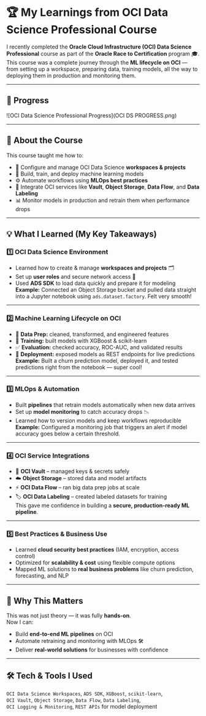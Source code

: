# 🏆 My Learnings from OCI Data Science Professional Course

I recently completed the **Oracle Cloud Infrastructure (OCI) Data Science Professional** course as part of the **Oracle Race to Certification** program 🎓.  
This course was a complete journey through the **ML lifecycle on OCI** — from setting up a workspace, preparing data, training models, all the way to deploying them in production and monitoring them.  

---

## 📜 Progress 

![OCI Data Science Professional Progress](OCI DS PROGRESS.png)


---

## 📖 About the Course

This course taught me how to:
- 🔧 Configure and manage OCI Data Science **workspaces & projects**  
- 🧠 Build, train, and deploy machine learning models  
- ⚙️ Automate workflows using **MLOps best practices**  
- 🔐 Integrate OCI services like **Vault**, **Object Storage**, **Data Flow**, and **Data Labeling**  
- 📊 Monitor models in production and retrain them when performance drops  

---

## 💡 What I Learned (My Key Takeaways)

### 1️⃣ OCI Data Science Environment
- Learned how to create & manage **workspaces and projects** 🗂️  
- Set up **user roles** and secure network access 🔐  
- Used **ADS SDK** to load data quickly and prepare it for modeling  
**Example:** Connected an Object Storage bucket and pulled data straight into a Jupyter notebook using `ads.dataset.factory`. Felt very smooth!

---

### 2️⃣ Machine Learning Lifecycle on OCI
- 🧹 **Data Prep:** cleaned, transformed, and engineered features  
- 🤖 **Training:** built models with XGBoost & scikit-learn  
- ✅ **Evaluation:** checked accuracy, ROC-AUC, and validated results  
- 🚀 **Deployment:** exposed models as REST endpoints for live predictions  
**Example:** Built a churn prediction model, deployed it, and tested predictions right from the notebook — super cool!

---

### 3️⃣ MLOps & Automation
- Built **pipelines** that retrain models automatically when new data arrives  
- Set up **model monitoring** to catch accuracy drops 📉  
- Learned how to version models and keep workflows reproducible  
**Example:** Configured a monitoring job that triggers an alert if model accuracy goes below a certain threshold.

---

### 4️⃣ OCI Service Integrations
- 🔐 **OCI Vault** – managed keys & secrets safely  
- ☁️ **Object Storage** – stored data and model artifacts  
- ⚡ **OCI Data Flow** – ran big data prep jobs at scale  
- 🏷️ **OCI Data Labeling** – created labeled datasets for training  
This gave me confidence in building a **secure, production-ready ML pipeline**.

---

### 5️⃣ Best Practices & Business Use
- Learned **cloud security best practices** (IAM, encryption, access control)  
- Optimized for **scalability & cost** using flexible compute options  
- Mapped ML solutions to **real business problems** like churn prediction, forecasting, and NLP  

---

## 🚀 Why This Matters

This was not just theory — it was fully **hands-on**.  
Now I can:
- Build **end-to-end ML pipelines** on OCI  
- Automate retraining and monitoring with MLOps 🛠️  
- Deliver **real-world solutions** for businesses with confidence  

---

## 🛠 Tech & Tools I Used
`OCI Data Science Workspaces`, `ADS SDK`, `XGBoost`, `scikit-learn`,  
`OCI Vault`, `Object Storage`, `Data Flow`, `Data Labeling`,  
`OCI Logging & Monitoring`, `REST APIs` for model deployment
